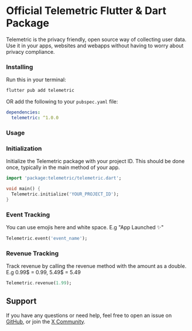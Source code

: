 # Official Telemetric Flutter & Dart Package

Telemetric is the privacy friendly, open source way of collecting user data.
Use it in your apps, websites and webapps without having to worry about privacy compliance.

### Installing

Run this in your terminal:

```bash
flutter pub add telemetric
```

OR add the following to your `pubspec.yaml` file:

```yaml
dependencies:
  telemetric: ^1.0.0
```

### Usage

### Initialization

Initialize the Telemetric package with your project ID. This should be done once, typically in the main method of your app.

```dart
import 'package:telemetric/telemetric.dart';

void main() {
  Telemetric.initialize('YOUR_PROJECT_ID');
}
```

### Event Tracking

You can use emojis here and white space. E.g "App Launched ✨"

```dart
Telemetric.event('event_name');
```

### Revenue Tracking

Track revenue by calling the revenue method with the amount as a double. E.g 0.99$ = 0.99, 5.49$ = 5.49

```dart
Telemetric.revenue(1.99);
```

## Support

If you have any questions or need help, feel free to open an issue on [GitHub](https://github.com/UntitledApps/telemetric/issues), or join the [X Community](https://x.com/messages/compose?recipient_id=1680911613988073473).
